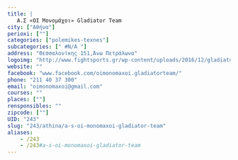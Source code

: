 ```yaml
---
title: |
   Α.Σ «ΟΙ Μονομάχοι» Gladiator Team
city: ["Αθήνα"]
perioxi: [""]
categories: ["polemikes-texnes"]
subcategories: [" #N/A "]
address: "Θεσσαλονίκης 151,Άνω Πετράλωνα"
logoimg: "http://www.fightsports.gr/wp-content/uploads/2016/12/gladiator-team-monomaxoi-logo.jpg"
website: ""
facebook: "www.facebook.com/oimonomaxoi.gladiatorteam/"
phone: "211 40 37 300"
email: "oimonomaxoi@gmail.com"
courses: ""
places: [""]
rensponsibles: ""
zipcode: [""]
UID: "243"
slug: "243/athina/a-s-oi-monomaxoi-gladiator-team"
aliases:
    - /243
    - /243#a-s-oi-monomaxoi-gladiator-team
---
```



